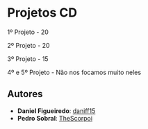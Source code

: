 # Projetos CD

1º Projeto - 20

2º Projeto - 20

3º Projeto - 15

4º e 5º Projeto - Não nos focamos muito neles

## Autores
* **Daniel Figueiredo**: [daniff15](https://github.com/daniff15)
* **Pedro Sobral**: [TheScorpoi](https://github.com/TheScorpoi)
